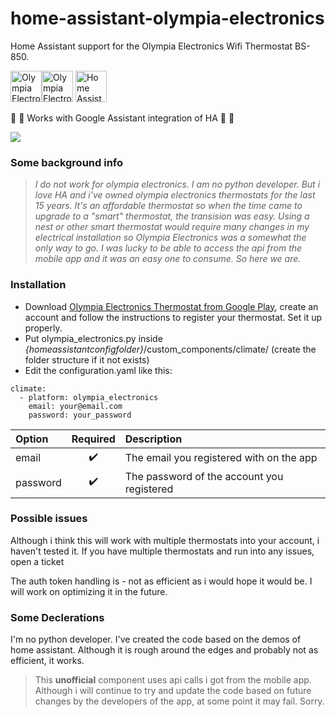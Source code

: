 # home-assistant-olympia-electronics
Home Assistant support for the Olympia Electronics Wifi Thermostat BS-850.

<img src="https://www.olympia-electronics.gr/skn/logoen.png" height="50" alt="Olympia Electronics"><img src="https://lh3.googleusercontent.com/uGa9TO5QoqdmDTEMhTWSDnmw0IdDzn8rmrkzDWJfZoRwQGMlaalMngCfn97eILEXHrg=s180-rw" height="50" alt="Olympia Electronics Thermostat"> <img src="https://www.home-assistant.io/images/components/alexa/alexa-512x512.png" alt="Home Assistant" height="50">

:balloon: :balloon: Works with Google Assistant integration of HA :balloon: :balloon:

<img src="https://i.ibb.co/sHZhwTB/thermostat.jpg">

### Some background info

> _I do not work for olympia electronics. I am no python developer. But i love HA and i've owned olympia electronics thermostats for the last 15 years. It's an affordable thermostat so when the time came to upgrade to a "smart" thermostat, the transision was easy. Using a nest or other smart thermostat would require many changes in my electrical installation so Olympia Electronics was a somewhat the only way to go. I was lucky to be able to access the api from the mobile app and it was an easy one to consume. So here we are._

### Installation
- Download [Olympia Electronics Thermostat from Google Play](https://play.google.com/store/apps/details?id=gr.olympiaelectronics.thermostat), create an account and follow the instructions to register your thermostat. Set it up properly.
- Put olympia_electronics.py inside *{homeassistantconfigfolder}*/custom_components/climate/ (create the folder structure if it not exists)
- Edit the configuration.yaml like this:
```
climate:
  - platform: olympia_electronics
    email: your@email.com
    password: your_password
````    
| Option | Required | Description |
| :------ | :------: | :------ |
| email | :heavy_check_mark: | The email you registered with on the app |
| password | :heavy_check_mark: | The password of the account you registered |

### Possible issues

Although i think this will work with multiple thermostats into your account, i haven't tested it. If you have multiple thermostats and run into any issues, open a ticket

The auth token handling is - not as efficient as i would hope it would be. I will work on optimizing it in the future. 

### Some Declerations
I'm no python developer. I've created the code based on the demos of home assistant. Although it is rough around the edges and probably not as efficient, it works.

> This **unofficial** component uses api calls i got from the mobile app. Although i will continue to try and update the code based on future changes by the developers of the app, at some point it may fail. Sorry.
